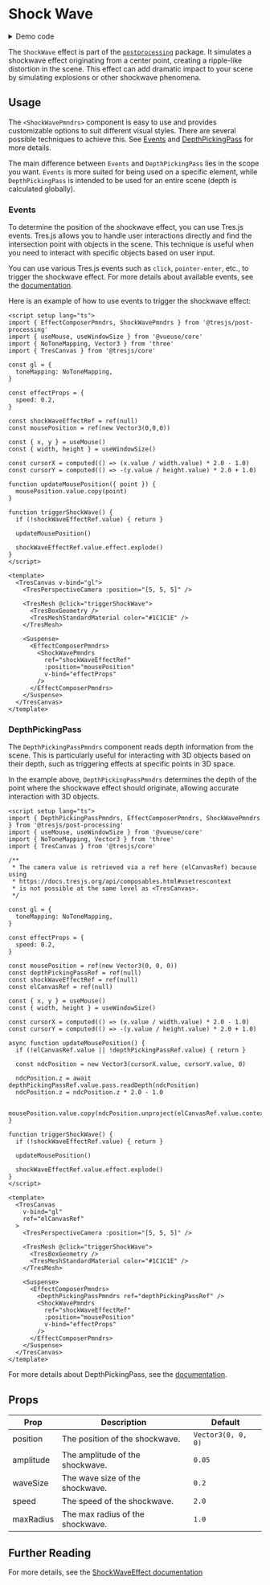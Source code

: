 # Shock Wave

<DocsDemoGUI>
  <ShockWaveDemo />
</DocsDemoGUI>

<details>
  <summary>Demo code</summary>

  <<< @/.vitepress/theme/components/pmdrs/ShockWaveDemo.vue{0}
</details>

The `ShockWave` effect is part of the [`postprocessing`](https://pmndrs.github.io/postprocessing/public/docs/class/src/effects/ShockWaveEffect.js~ShockWaveEffect.html) package. It simulates a shockwave effect originating from a center point, creating a ripple-like distortion in the scene. This effect can add dramatic impact to your scene by simulating explosions or other shockwave phenomena.

## Usage

The `<ShockWavePmndrs>` component is easy to use and provides customizable options to suit different visual styles. There are several possible techniques to achieve this. See [Events](#events) and [DepthPickingPass](#depthpickingpass) for more details.

The main difference between `Events` and `DepthPickingPass` lies in the scope you want. `Events` is more suited for being used on a specific element, while `DepthPickingPass` is intended to be used for an entire scene (depth is calculated globally).

### Events

To determine the position of the shockwave effect, you can use Tres.js events. Tres.js allows you to handle user interactions directly and find the intersection point with objects in the scene. This technique is useful when you need to interact with specific objects based on user input.

You can use various Tres.js events such as `click`, `pointer-enter`, etc., to trigger the shockwave effect. For more details about available events, see the [documentation](https://docs.tresjs.org/api/events.html).

Here is an example of how to use events to trigger the shockwave effect:

```vue{2,46-54}
<script setup lang="ts">
import { EffectComposerPmndrs, ShockWavePmndrs } from '@tresjs/post-processing'
import { useMouse, useWindowSize } from '@vueuse/core'
import { NoToneMapping, Vector3 } from 'three'
import { TresCanvas } from '@tresjs/core'

const gl = {
  toneMapping: NoToneMapping,
}

const effectProps = {
  speed: 0.2,
}

const shockWaveEffectRef = ref(null)
const mousePosition = ref(new Vector3(0,0,0))

const { x, y } = useMouse()
const { width, height } = useWindowSize()

const cursorX = computed(() => (x.value / width.value) * 2.0 - 1.0)
const cursorY = computed(() => -(y.value / height.value) * 2.0 + 1.0)

function updateMousePosition({ point }) {
  mousePosition.value.copy(point)
}

function triggerShockWave() {
  if (!shockWaveEffectRef.value) { return }

  updateMousePosition()

  shockWaveEffectRef.value.effect.explode()
}
</script>

<template>
  <TresCanvas v-bind="gl">
    <TresPerspectiveCamera :position="[5, 5, 5]" />

    <TresMesh @click="triggerShockWave">
      <TresBoxGeometry />
      <TresMeshStandardMaterial color="#1C1C1E" />
    </TresMesh>

    <Suspense>
      <EffectComposerPmndrs>
        <ShockWavePmndrs
          ref="shockWaveEffectRef"
          :position="mousePosition"
          v-bind="effectProps"
        />
      </EffectComposerPmndrs>
    </Suspense>
  </TresCanvas>
</template>
```

### DepthPickingPass

The `DepthPickingPassPmndrs` component reads depth information from the scene. This is particularly useful for interacting with 3D objects based on their depth, such as triggering effects at specific points in 3D space.

In the example above, `DepthPickingPassPmndrs` determines the depth of the point where the shockwave effect should originate, allowing accurate interaction with 3D objects.

```vue{2,64-73}
<script setup lang="ts">
import { DepthPickingPassPmndrs, EffectComposerPmndrs, ShockWavePmndrs } from '@tresjs/post-processing'
import { useMouse, useWindowSize } from '@vueuse/core'
import { NoToneMapping, Vector3 } from 'three'
import { TresCanvas } from '@tresjs/core'

/**
 * The camera value is retrieved via a ref here (elCanvasRef) because using
 * https://docs.tresjs.org/api/composables.html#usetrescontext
 * is not possible at the same level as <TresCanvas>.
 */

const gl = {
  toneMapping: NoToneMapping,
}

const effectProps = {
  speed: 0.2,
}

const mousePosition = ref(new Vector3(0, 0, 0))
const depthPickingPassRef = ref(null)
const shockWaveEffectRef = ref(null)
const elCanvasRef = ref(null)

const { x, y } = useMouse()
const { width, height } = useWindowSize()

const cursorX = computed(() => (x.value / width.value) * 2.0 - 1.0)
const cursorY = computed(() => -(y.value / height.value) * 2.0 + 1.0)

async function updateMousePosition() {
  if (!elCanvasRef.value || !depthPickingPassRef.value) { return }

  const ndcPosition = new Vector3(cursorX.value, cursorY.value, 0)

  ndcPosition.z = await depthPickingPassRef.value.pass.readDepth(ndcPosition)
  ndcPosition.z = ndcPosition.z * 2.0 - 1.0

  mousePosition.value.copy(ndcPosition.unproject(elCanvasRef.value.context.camera.value))
}

function triggerShockWave() {
  if (!shockWaveEffectRef.value) { return }

  updateMousePosition()

  shockWaveEffectRef.value.effect.explode()
}
</script>

<template>
  <TresCanvas
    v-bind="gl"
    ref="elCanvasRef"
  >
    <TresPerspectiveCamera :position="[5, 5, 5]" />

    <TresMesh @click="triggerShockWave">
      <TresBoxGeometry />
      <TresMeshStandardMaterial color="#1C1C1E" />
    </TresMesh>

    <Suspense>
      <EffectComposerPmndrs>
        <DepthPickingPassPmndrs ref="depthPickingPassRef" />
        <ShockWavePmndrs
          ref="shockWaveEffectRef"
          :position="mousePosition"
          v-bind="effectProps"
        />
      </EffectComposerPmndrs>
    </Suspense>
  </TresCanvas>
</template>
```

For more details about DepthPickingPass, see the [documentation](https://pmndrs.github.io/postprocessing/public/docs/class/src/passes/DepthPickingPass.js~DepthPickingPass.html).

## Props

| Prop              | Description                                                                                                   | Default                   |
| ----------------- | ------------------------------------------------------------------------------------------------------------- | ------------------------- |
| position          | The position of the shockwave.                                                                                | `Vector3(0, 0, 0)`  |
| amplitude         | The amplitude of the shockwave.                                                                               | `0.05`                     |
| waveSize          | The wave size of the shockwave.                                                                               | `0.2`                     |
| speed             | The speed of the shockwave.                                                                                   | `2.0`                     |
| maxRadius         | The max radius of the shockwave.                                                                              | `1.0`                     |

## Further Reading
For more details, see the [ShockWaveEffect documentation](https://pmndrs.github.io/postprocessing/public/docs/class/src/effects/ShockWaveEffect.js~ShockWaveEffect.html)
